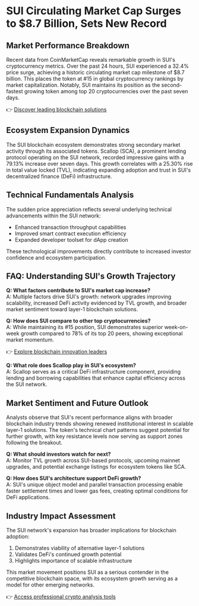 # SUI Circulating Market Cap Surges to $8.7 Billion, Sets New Record

## Market Performance Breakdown

Recent data from CoinMarketCap reveals remarkable growth in SUI's cryptocurrency metrics. Over the past 24 hours, SUI experienced a 32.4% price surge, achieving a historic circulating market cap milestone of $8.7 billion. This places the token at #15 in global cryptocurrency rankings by market capitalization. Notably, SUI maintains its position as the second-fastest growing token among top 20 cryptocurrencies over the past seven days.

👉 [Discover leading blockchain solutions](https://bit.ly/okx-bonus)

## Ecosystem Expansion Dynamics

The SUI blockchain ecosystem demonstrates strong secondary market activity through its associated tokens. Scallop (SCA), a prominent lending protocol operating on the SUI network, recorded impressive gains with a 79.13% increase over seven days. This growth correlates with a 25.30% rise in total value locked (TVL), indicating expanding adoption and trust in SUI's decentralized finance (DeFi) infrastructure.

## Technical Fundamentals Analysis

The sudden price appreciation reflects several underlying technical advancements within the SUI network:
- Enhanced transaction throughput capabilities
- Improved smart contract execution efficiency
- Expanded developer toolset for dApp creation

These technological improvements directly contribute to increased investor confidence and ecosystem participation.

## FAQ: Understanding SUI's Growth Trajectory

**Q: What factors contribute to SUI's market cap increase?**  
A: Multiple factors drive SUI's growth: network upgrades improving scalability, increased DeFi activity evidenced by TVL growth, and broader market sentiment toward layer-1 blockchain solutions.

**Q: How does SUI compare to other top cryptocurrencies?**  
A: While maintaining its #15 position, SUI demonstrates superior week-on-week growth compared to 78% of its top 20 peers, showing exceptional market momentum.

👉 [Explore blockchain innovation leaders](https://bit.ly/okx-bonus)

**Q: What role does Scallop play in SUI's ecosystem?**  
A: Scallop serves as a critical DeFi infrastructure component, providing lending and borrowing capabilities that enhance capital efficiency across the SUI network.

## Market Sentiment and Future Outlook

Analysts observe that SUI's recent performance aligns with broader blockchain industry trends showing renewed institutional interest in scalable layer-1 solutions. The token's technical chart patterns suggest potential for further growth, with key resistance levels now serving as support zones following the breakout.

**Q: What should investors watch for next?**  
A: Monitor TVL growth across SUI-based protocols, upcoming mainnet upgrades, and potential exchange listings for ecosystem tokens like SCA.

**Q: How does SUI's architecture support DeFi growth?**  
A: SUI's unique object model and parallel transaction processing enable faster settlement times and lower gas fees, creating optimal conditions for DeFi applications.

## Industry Impact Assessment

The SUI network's expansion has broader implications for blockchain adoption:
1. Demonstrates viability of alternative layer-1 solutions
2. Validates DeFi's continued growth potential
3. Highlights importance of scalable infrastructure

This market movement positions SUI as a serious contender in the competitive blockchain space, with its ecosystem growth serving as a model for other emerging networks.

👉 [Access professional crypto analysis tools](https://bit.ly/okx-bonus)